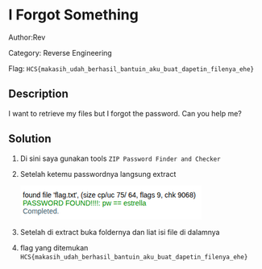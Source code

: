 # I Forgot Something

Author:Rev

Category: Reverse Engineering

Flag: `HCS{makasih_udah_berhasil_bantuin_aku_buat_dapetin_filenya_ehe}`

## Description

I want to retrieve my files but I forgot the password. Can you help me?

## Solution

1. Di sini saya gunakan tools `ZIP Password Finder and Checker`

2. Setelah ketemu passwordnya langsung extract

   ![alt text](image.png)

3. Setelah di extract buka foldernya dan liat isi file di dalamnya

4. flag yang ditemukan `HCS{makasih_udah_berhasil_bantuin_aku_buat_dapetin_filenya_ehe}`